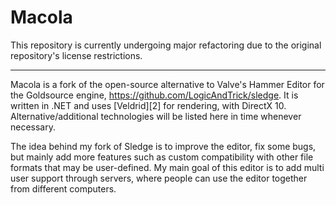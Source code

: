 Macola
======

This repository is currently undergoing major refactoring due to the original repository's license restrictions.

---

Macola is a fork of the open-source alternative to Valve's Hammer Editor for the Goldsource engine, https://github.com/LogicAndTrick/sledge.
It is written in .NET and uses [Veldrid][2] for rendering, with DirectX 10. Alternative/additional technologies will be listed here in time whenever necessary.

The idea behind my fork of Sledge is to improve the editor, fix some bugs, but mainly add more features such as custom compatibility with other file formats that may be user-defined.
My main goal of this editor is to add multi user support through servers, where people can use the editor together from different computers.
